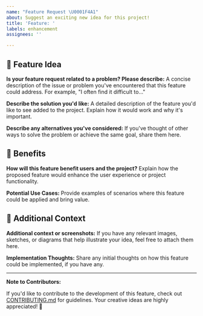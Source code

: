 ```yaml
---
name: "Feature Request \U0001F4A1"
about: Suggest an exciting new idea for this project!
title: 'Feature: '
labels: enhancement
assignees: ''

---
```


## 🌟 Feature Idea

**Is your feature request related to a problem? Please describe:**
A concise description of the issue or problem you've encountered that this feature could address. For example, "I often find it difficult to..."

**Describe the solution you'd like:**
A detailed description of the feature you'd like to see added to the project. Explain how it would work and why it's important.

**Describe any alternatives you've considered:**
If you've thought of other ways to solve the problem or achieve the same goal, share them here.

## 🚀 Benefits

**How will this feature benefit users and the project?**
Explain how the proposed feature would enhance the user experience or project functionality.

**Potential Use Cases:**
Provide examples of scenarios where this feature could be applied and bring value.

## 🎨 Additional Context

**Additional context or screenshots:**
If you have any relevant images, sketches, or diagrams that help illustrate your idea, feel free to attach them here.

**Implementation Thoughts:**
Share any initial thoughts on how this feature could be implemented, if you have any.

---

**Note to Contributors:**

If you'd like to contribute to the development of this feature, check out [CONTRIBUTING.md](https://github.com/mrayanasim09/python-projects/blob/main/CONTRIBUTING.md) for guidelines. Your creative ideas are highly appreciated! 🎉
